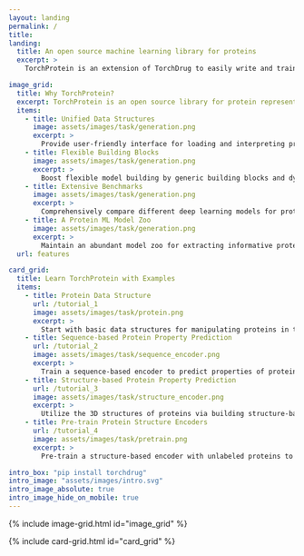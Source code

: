 ```yaml
---
layout: landing
permalink: /
title:
landing:
  title: An open source machine learning library for proteins
  excerpt: > 
    TorchProtein is an extension of TorchDrug to easily write and train deep learning models for a wide range of applications related to protein science. It covers various fundamental tasks (function prediction, structure prediction, binding affinity prediction) and models (sequence- and structure-based models) for protein representation learning.

image_grid:
  title: Why TorchProtein?
  excerpt: TorchProtein is an open source library for protein representation learning. Based on flexbile building blocks in TorchDrug, it provides data structures, tasks and models designed specifically for proteins that let researchers easily build ML powered applications on proteins.
  items:
    - title: Unified Data Structures
      image: assets/images/task/generation.png
      excerpt: >
        Provide user-friendly interface for loading and interpreting proteins and empower efficient idea exploration by a large collection of common datasets.
    - title: Flexible Building Blocks
      image: assets/images/task/generation.png
      excerpt: >
        Boost flexible model building by generic building blocks and dynamic graph construction designed specifically for proteins.
    - title: Extensive Benchmarks
      image: assets/images/task/generation.png
      excerpt: >
        Comprehensively compare different deep learning models for protein structure and sequence understanding.
    - title: A Protein ML Model Zoo
      image: assets/images/task/generation.png
      excerpt: >
        Maintain an abundant model zoo for extracting informative protein representations.
  url: features

card_grid:
  title: Learn TorchProtein with Examples
  items:
    - title: Protein Data Structure
      url: /tutorial_1
      image: assets/images/task/protein.png
      excerpt: >
        Start with basic data structures for manipulating proteins in this beginner tutorial.
    - title: Sequence-based Protein Property Prediction
      url: /tutorial_2
      image: assets/images/task/sequence_encoder.png
      excerpt: >
        Train a sequence-based encoder to predict properties of proteins, like fluoresence and stability.
    - title: Structure-based Protein Property Prediction
      url: /tutorial_3
      image: assets/images/task/structure_encoder.png
      excerpt: >
        Utilize the 3D structures of proteins via building structure-based encoders for property prediction.
    - title: Pre-train Protein Structure Encoders
      url: /tutorial_4
      image: assets/images/task/pretrain.png
      excerpt: >
        Pre-train a structure-based encoder with unlabeled proteins to obtain informative protein representations.

intro_box: "pip install torchdrug"
intro_image: "assets/images/intro.svg"
intro_image_absolute: true
intro_image_hide_on_mobile: true
---
```


{% include image-grid.html id="image_grid" %}

{% include card-grid.html id="card_grid" %}